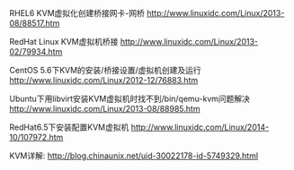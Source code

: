 RHEL6 KVM虚拟化创建桥接网卡-网桥 http://www.linuxidc.com/Linux/2013-08/88517.htm

RedHat Linux KVM虚拟机桥接 http://www.linuxidc.com/Linux/2013-02/79934.htm

CentOS 5.6下KVM的安装/桥接设置/虚拟机创建及运行 http://www.linuxidc.com/Linux/2012-12/76883.htm

Ubuntu下用libvirt安装KVM虚拟机时找不到/bin/qemu-kvm问题解决 http://www.linuxidc.com/Linux/2013-08/88985.htm

RedHat6.5下安装配置KVM虚拟机 http://www.linuxidc.com/Linux/2014-10/107972.htm

KVM详解: http://blog.chinaunix.net/uid-30022178-id-5749329.html

